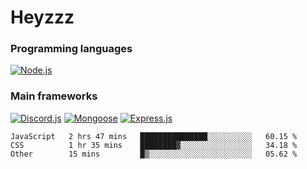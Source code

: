 # Heyzzz  

### Programming languages  

[![Node.js](https://img.shields.io/badge/-Node.js-262626?style=for-the-badge)](https://nodejs.org/ru)

### Main frameworks

[![Discord.js](https://img.shields.io/badge/-Discord.js-262626?style=for-the-badge)](https://www.npmjs.com/package/discord.js) [![Mongoose](https://img.shields.io/badge/-Mongoose-262626?style=for-the-badge)](https://www.npmjs.com/package/mongoose) [![Express.js](https://img.shields.io/badge/-Express.js-262626?style=for-the-badge)](https://www.npmjs.com/package/express)
<!--START_SECTION:waka-->

```text
JavaScript   2 hrs 47 mins   ███████████████░░░░░░░░░░   60.15 %
CSS          1 hr 35 mins    ████████▓░░░░░░░░░░░░░░░░   34.18 %
Other        15 mins         █▒░░░░░░░░░░░░░░░░░░░░░░░   05.62 %
```

<!--END_SECTION:waka-->
